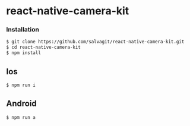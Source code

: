 # react-native-camera-kit

### Installation

```sh
$ git clone https://github.com/salvagit/react-native-camera-kit.git
$ cd react-native-camera-kit
$ npm install
```

## Ios

```sh
$ npm run i
```

## Android

```sh
$ npm run a
```
